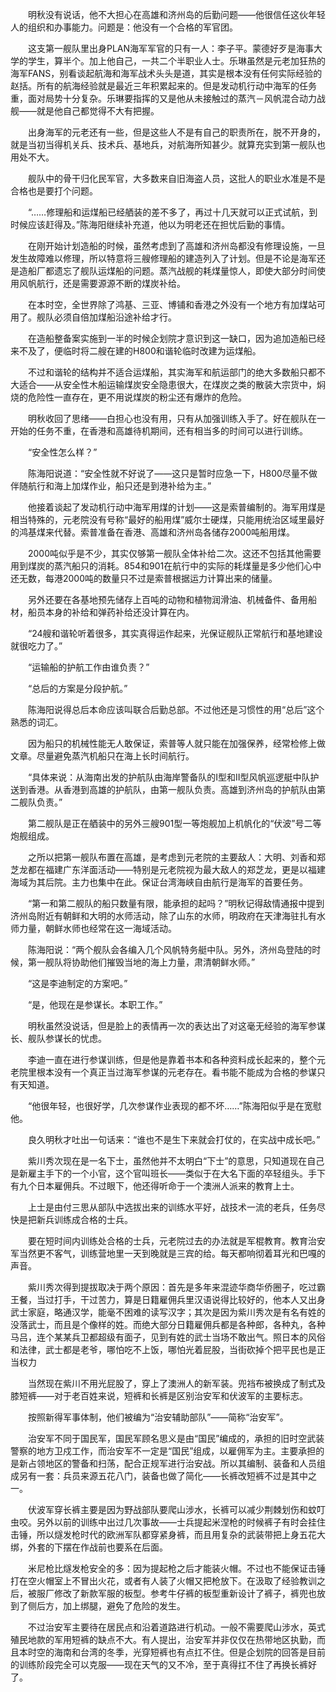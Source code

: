 　　明秋没有说话，他不大担心在高雄和济州岛的后勤问题——他很信任这伙年轻人的组织和办事能力。问题是：他没有一个合格的军官团。

　　这支第一舰队里出身PLAN海军军官的只有一人：李子平。蒙德好歹是海事大学的学生，算半个。加上他自己，一共二个半职业人士。乐琳虽然是元老加狂热的海军FANS，别看谈起航海和海军战术头头是道，其实是根本没有任何实际经验的赵括。所有的航海经验就是最近三年积累起来的。但是发动机行动中海军的任务重，面对局势十分复杂。乐琳要指挥的又是他从未接触过的蒸汽－风帆混合动力战舰——就是他自己都觉得不大有把握。

　　出身海军的元老还有一些，但是这些人不是有自己的职责所在，脱不开身的，就是当初当得机关兵、技术兵、基地兵，对航海所知甚少。就算充实到第一舰队也用处不大。

　　舰队中的骨干归化民军官，大多数来自旧海盗人员，这批人的职业水准是不是合格也是要打个问题。

　　“……修理船和运煤船已经舾装的差不多了，再过十几天就可以正式试航，到时候应该赶得及。”陈海阳继续补充道，他以为明老还在担忧后勤的事情。

　　在刚开始计划造船的时候，虽然考虑到了高雄和济州岛都没有修理设施，一旦发生故障难以修理，所以特意将三艘修理船的建造列入了计划。但是不论是海军还是造船厂都遗忘了舰队运煤船的问题。蒸汽战舰的耗煤量惊人，即使大部分时间使用风帆航行，还是需要源源不断的煤炭补给。

　　在本时空，全世界除了鸿基、三亚、博铺和香港之外没有一个地方有加煤站可用了。舰队必须自倍加煤船沿途补给才行。

　　在造船整备案实施到一半的时候企划院才意识到这一缺口，因为追加造船已经来不及了，便临时将二艘在建的H800和谐轮临时改建为运煤船。

　　不过和谐轮的结构并不适合运煤船，其实海军和航运部门的绝大多数船只都不大适合——从安全性木船运输煤炭安全隐患很大，在煤炭之类的散装大宗货中，焖烧的危险性一直存在，更不用说煤炭的粉尘还有爆炸的危险。

　　明秋收回了思绪——白担心也没有用，只有从加强训练入手了。好在舰队在一开始的任务不重，在香港和高雄待机期间，还有相当多的时间可以进行训练。

　　“安全性怎么样？”

　　陈海阳说道：“安全性就不好说了——这只是暂时应急一下，H800尽量不做伴随航行和海上加煤作业，船只还是到港补给为主。”

　　他接着谈起了发动机行动中海军用煤的计划——这是索普编制的。海军用煤是相当特殊的，元老院没有号称“最好的船用煤”威尔士硬煤，只能用统治区域里最好的鸿基煤来代替。索普准备在香港、高雄和济州岛各储存2000吨船用煤。

　　2000吨似乎是不少，其实仅够第一舰队全体补给二次。这还不包括其他需要用到煤炭的蒸汽船只的消耗。854和901在航行中的实际的耗煤量是多少他们心中还无数，每港2000吨的数量只不过是索普根据运力计算出来的储量。

　　另外还要在各基地预先储存上百吨的动物和植物润滑油、机械备件、备用船材，船员本身的补给和弹药补给还没计算在内。

　　“24艘和谐轮听着很多，其实真得运作起来，光保证舰队正常航行和基地建设就很吃力了。”

　　“运输船的护航工作由谁负责？”

　　“总后的方案是分段护航。”

　　陈海阳说得总后本命应该叫联合后勤总部。不过他还是习惯性的用“总后”这个熟悉的词汇。

　　因为船只的机械性能无人敢保证，索普等人就只能在加强保养，经常检修上做文章。尽量避免蒸汽机船只在海上长时间航行。

　　“具体来说：从海南出发的护航队由海岸警备队的I型和II型风帆巡逻艇中队护送到香港。从香港到高雄的护航队，由第一舰队负责。高雄到济州岛的护航队由第二舰队负责。”

　　第二舰队是正在舾装中的另外三艘901型一等炮舰加上机帆化的“伏波”号二等炮舰组成。

　　之所以把第一舰队布置在高雄，是考虑到元老院的主要敌人：大明、刘香和郑芝龙都在福建广东洋面活动——特别是元老院视为最大敌人的郑芝龙，更是以福建海域为其后院。主力也集中在此。保证台湾海峡自由航行是海军的首要任务。

　　“第一和第二舰队的船只数量有限，能承担的起吗？”明秋记得敌情通报中提到济州岛附近有朝鲜和大明的水师活动，除了山东的水师，明政府在天津海驻扎有水师力量，朝鲜水师也经常在这一海域活动。

　　陈海阳说：“两个舰队会各编入几个风帆特务艇中队。另外，济州岛登陆的时候，第一舰队将协助他们摧毁当地的海上力量，肃清朝鲜水师。”

　　“这是李迪制定的方案吧。”

　　“是，他现在是参谋长。本职工作。”

　　明秋虽然没说话，但是脸上的表情再一次的表达出了对这毫无经验的海军参谋长、舰队参谋长的忧虑。

　　李迪一直在进行参谋训练，但是他是靠着书本和各种资料成长起来的，整个元老院里根本没有一个真正当过海军参谋的元老存在。看书能不能成为合格的参谋只有天知道。

　　“他很年轻，也很好学，几次参谋作业表现的都不坏……”陈海阳似乎是在宽慰他。

　　良久明秋才吐出一句话来：“谁也不是生下来就会打仗的，在实战中成长吧。”

　　紫川秀次现在是一名下士，虽然他并不太明白“下士”的意思，只知道现在自己是新雇主手下的一个小官，这个官叫班长——类似于在大名下面的卒轻组头。手下有九个日本雇佣兵。不过眼下，他还得听命于一个澳洲人派来的教育上士。

　　上士是由付三思从部队中选拔出来的训练水平好，战技术一流的老兵，任务尽快是把新兵训练成合格的士兵。

　　要在短时间内训练处合格的士兵，元老院过去的办法就是军棍教育。教育治安军当然更不客气，训练营地里一天到晚就是三宾的给。每天都响彻着耳光和巴嘎的声音。

　　紫川秀次得到提拔取决于两个原因：首先是多年来混迹华商华侨圈子，吃过霸王餐，当过打手，干过苦力，算是日籍雇佣兵里汉语说得比较好的，他本人又出身武士家庭，略通汉学，能毫不困难的读写汉字；其次是因为紫川秀次是有名有姓的没落武士，而且是个像样的姓。而绝大部分日籍雇佣兵都是各种郎，各种丸，各种马吕，连个某某兵卫都超级有面子，见到有姓的武士当场不敢出气。照日本的风俗和法律，武士都是老爷，哪怕吃不上饭，哪怕光着屁股，当街砍掉个把平民也是正当权力

　　当然现在紫川不用光屁股了，穿上了澳洲人的新军装。兜裆布被换成了制式及膝短裤——对于老百姓来说，短裤和长裤是区别治安军和伏波军的主要标志。

　　按照新得军事体制，他们被编为“治安辅助部队”——简称“治安军”。

　　治安军不同于国民军，国民军顾名思义是由“国民”编成的，承担的旧时空武装警察的地方卫戍工作，而治安军不一定是“国民”组成，以雇佣军为主。主要承担的是新占领地区的警备和扫荡，配合正规军进行治安战。所以其编制、装备和人员组成另有一套：兵员来源五花八门，装备也做了简化——长裤改短裤不过是其中之一。

　　伏波军穿长裤主要是因为野战部队要爬山涉水，长裤可以减少荆棘划伤和蚊叮虫咬。另外以前的训练中出过几次事故——士兵提起米涅枪的时候裤子有时会挂住击锤，所以燧发枪时代的欧洲军队都穿紧身裤，而且用复杂的武装带把上身五花大绑，外套的下摆在作战前也要系在后面。

　　米尼枪比燧发枪安全的多：因为提起枪之后才能装火帽。不过也不能保证击锤打在空火帽室上不冒出火花，或者有人装了火帽又把枪放下。在汲取了经验教训之后，被服厂修改了新款军服的板型。参考牛仔裤的板型重新设计了裤子，裤兜也放到了侧后方，加上绑腿，避免了危险的发生。

　　不过治安军主要待在居民点和沿着道路进行机动。一般不需要爬山涉水，英式殖民地款的军用短裤的缺点不大。有人提出，治安军并非仅仅在热带地区执勤，而且本时空的海南和台湾的冬季，光穿短裤也有点扛不住。但是企划院的回答是目前的训练阶段完全可以克服——现在天气的又不冷，至于真得扛不住了再换长裤好了。
